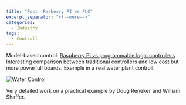 ```yaml
---
title: "Post: Rasberry PI vs PLC"
excerpt_separator: "<!--more-->"
categories:
  - Industry
tags:
  - Controll
---
```


Model-based control: [Raspberry Pi vs programmable logic controllers](https://www.controlglobal.com/articles/2020/raspberry-pi-vs-plc-for-model-based-control/) 
Interesting comparison between traditional controllers and low cost but more powerfull boards. Example in a real water plant controll.


![Water Control](https://www.controlglobal.com/assets/Uploads/AD-Figure-1-crop-web-TO.png)

Very detailed work on a practical example by Doug Reneker and William Shaffer.


